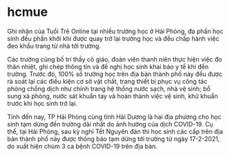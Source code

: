 # hcmue
Ghi nhận của Tuổi Trẻ Online tại nhiều trường học ở Hải Phòng, đa phần học sinh đều phấn khởi khi được quay trở lại trường học và đều chấp hành việc đeo khẩu trang từ nhà tới trường.

Các trường cũng bố trí thầy cô giáo, đoàn viên thanh niên thực hiện việc đo thân nhiệt, ghi chép thông tin và đề nghị học sinh khai báo y tế khi đến trường. Trước đó, 100% số trường học trên địa bàn thành phố này đều được rà soát lại các điều kiện cơ sở vật chất, trang thiết bị phục vụ công tác phòng chống dịch như chỉnh trang hệ thống nước sạch, nhà vệ sinh; bổ sung xà phòng, nước sát khuẩn tay và hoàn thành việc vệ sinh, khử khuẩn trước khi học sinh trở lại.

Tính đến nay, TP Hải Phòng cùng tỉnh Hải Dương là hai địa phương cho học sinh tạm dừng đến trường dài nhất do ảnh hưởng của dịch COVID-19. Cụ thể, tại Hải Phòng, sau kỳ nghỉ Tết Nguyên đán thì học sinh các cấp trên địa bàn thành phố này được thông báo tạm dừng tới trường từ ngày 17-2-2021, do xuất hiện chùm 3 ca bệnh COVID-19 trên địa bàn.
